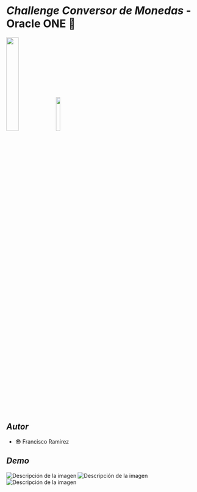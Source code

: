# _Challenge Conversor de Monedas_ - Oracle ONE 🔐
<img src="https://www.aluracursos.com/assets/img/challenges/oracle-one/logo-challenge.1686744883.svg" width="25%"></img> <img src="https://www.aluracursos.com/assets/img/challenges/oracle-one/logo-one.1686744883.svg" width="15%"></img>
## _Autor_
-  😎 Francisco Ramirez
## _Demo_
<image src="https://github.com/framirezj/ConversorDeMonedas/assets/12649259/8f632f99-a897-49cd-9fcc-5478f539b2b5/800/600" alt="Descripción de la imagen">
<image src="https://github.com/framirezj/ConversorDeMonedas/assets/12649259/d49f78d3-0921-410c-89da-41dda1a8cc87/800/600" alt="Descripción de la imagen">
<image src="https://github.com/framirezj/ConversorDeMonedas/assets/12649259/0eb0cf90-4a6a-4ff4-bf20-caa8c37ef975/800/600" alt="Descripción de la imagen">





